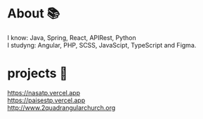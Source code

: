 <h1> About 📚 </h1>
<p> I know: Java, Spring, React, APIRest, Python<br> I studyng: Angular, PHP, SCSS, JavaScipt, TypeScript and Figma. <br>


<h1>projects 🚀 </h1>
  
  https://nasatp.vercel.app 
  <br>
       https://paisestp.vercel.app <br>
       http://www.2quadrangularchurch.org
